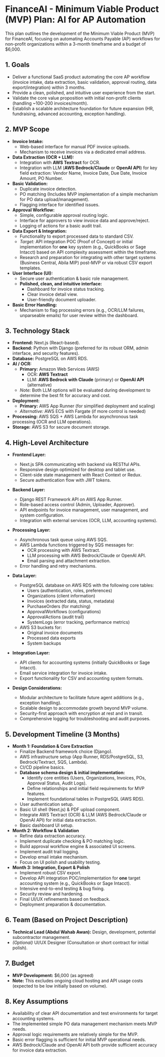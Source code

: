 # FinanceAI - Minimum Viable Product (MVP) Plan: AI for AP Automation

This plan outlines the development of the Minimum Viable Product (MVP) for FinanceAI, focusing on automating Accounts Payable (AP) workflows for non-profit organizations within a 3-month timeframe and a budget of $6,000.

## 1. Goals

*   Deliver a functional SaaS product automating the core AP workflow (invoice intake, data extraction, basic validation, approval routing, data export/integration) within 3 months.
*   Provide a clean, polished, and intuitive user experience from the start.
*   Validate the core value proposition with initial non-profit clients (handling ~100-200 invoices/month).
*   Establish a scalable architecture foundation for future expansion (HR, fundraising, advanced accounting, exception handling).

## 2. MVP Scope

*   **Invoice Intake:**
    *   Web-based interface for manual PDF invoice uploads.
    *   Mechanism to receive invoices via a dedicated email address.
*   **Data Extraction (OCR + LLM):**
    *   Integration with **AWS Textract** for OCR.
    *   Integration with LLM (**AWS Bedrock/Claude** or **OpenAI API**) for key field extraction: Vendor Name, Invoice Date, Due Date, Invoice Amount, PO Number.
*   **Basic Validation:**
    *   Duplicate invoice detection.
    *   PO matching (Includes MVP implementation of a simple mechanism for PO data upload/management).
    *   Flagging interface for identified issues.
*   **Approval Workflow:**
    *   Simple, configurable approval routing logic.
    *   Interface for approvers to view invoice data and approve/reject.
    *   Logging of actions for a basic audit trail.
*   **Data Export & Integration:**
    *   Functionality to export processed data to standard CSV.
    *   *Target:* API integration POC (Proof of Concept) or initial implementation for **one** key system (e.g., QuickBooks or Sage Intacct) based on API complexity assessment within the timeframe.
    *   Research and preparation for integrating with other target systems (Business Central, Abila MIP) post-MVP or via robust CSV export templates.
*   **User Interface (UI):**
    *   Secure user authentication & basic role management.
    *   **Polished, clean, and intuitive interface:**
        *   Dashboard for invoice status tracking.
        *   Clear invoice detail view.
        *   User-friendly document uploader.
*   **Basic Error Handling:**
    *   Mechanism to flag processing errors (e.g., OCR/LLM failures, unparseable emails) for user review within the dashboard.

## 3. Technology Stack

*   **Frontend:** Next.js (React-based).
*   **Backend:** Python with Django (preferred for its robust ORM, admin interface, and security features).
*   **Database:** PostgreSQL on AWS RDS.
*   **AI / OCR:**
    *   **Primary:** Amazon Web Services (AWS)
        *   OCR: **AWS Textract**
        *   LLM: **AWS Bedrock with Claude** (primary) or **OpenAI API** (alternative)
    *   *Note:* Both LLM options will be evaluated during development to determine the best fit for accuracy and cost.
*   **Deployment:** 
    *   **Primary:** AWS App Runner (for simplified deployment and scaling)
    *   *Alternative:* AWS ECS with Fargate (if more control is needed)
*   **Processing:** AWS SQS + AWS Lambda for asynchronous task processing (OCR and LLM operations).
*   **Storage:** AWS S3 for secure document storage.

## 4. High-Level Architecture

*   **Frontend Layer:**
    *   Next.js SPA communicating with backend via RESTful APIs.
    *   Responsive design optimized for desktop and tablet use.
    *   Client-side state management with React Context or Redux.
    *   Secure authentication flow with JWT tokens.

*   **Backend Layer:**
    *   Django REST Framework API on AWS App Runner.
    *   Role-based access control (Admin, Uploader, Approver).
    *   API endpoints for invoice management, user management, and system configuration.
    *   Integration with external services (OCR, LLM, accounting systems).

*   **Processing Layer:**
    *   Asynchronous task queue using AWS SQS.
    *   AWS Lambda functions triggered by SQS messages for:
        *   OCR processing with AWS Textract.
        *   LLM processing with AWS Bedrock/Claude or OpenAI API.
        *   Email parsing and attachment extraction.
    *   Error handling and retry mechanisms.

*   **Data Layer:**
    *   PostgreSQL database on AWS RDS with the following core tables:
        *   Users (authentication, roles, preferences)
        *   Organizations (client information)
        *   Invoices (extracted data, status, metadata)
        *   PurchaseOrders (for matching)
        *   ApprovalWorkflows (configurations)
        *   ApprovalActions (audit trail)
        *   SystemLogs (error tracking, performance metrics)
    *   AWS S3 buckets for:
        *   Original invoice documents
        *   Processed data exports
        *   System backups

*   **Integration Layer:**
    *   API clients for accounting systems (initially QuickBooks or Sage Intacct).
    *   Email service integration for invoice intake.
    *   Export functionality for CSV and accounting system formats.

*   **Design Considerations:**
    *   Modular architecture to facilitate future agent additions (e.g., exception handling).
    *   Scalable design to accommodate growth beyond MVP volume.
    *   Security-first approach with encryption at rest and in transit.
    *   Comprehensive logging for troubleshooting and audit purposes.

## 5. Development Timeline (3 Months)

*   **Month 1: Foundation & Core Extraction**
    *   Finalize Backend framework choice (Django).
    *   AWS infrastructure setup (App Runner, RDS/PostgreSQL, S3, Bedrock/Textract, SQS, Lambda).
    *   CI/CD pipeline basics.
    *   **Database schema design & initial implementation:** 
        *   Identify core entities (Users, Organizations, Invoices, POs, Approval Status, Audit Logs).
        *   Define relationships and initial field requirements for MVP features.
        *   Implement foundational tables in PostgreSQL (AWS RDS).
    *   User authentication setup.
    *   Basic UI shell (Next.js) & PDF upload component.
    *   Integrate AWS Textract (OCR) & LLM (AWS Bedrock/Claude or OpenAI API) for initial data extraction.
    *   Basic dashboard UI setup.
*   **Month 2: Workflow & Validation**
    *   Refine data extraction accuracy.
    *   Implement duplicate checking & PO matching logic.
    *   Build approval workflow engine & associated UI screens.
    *   Implement audit trail logging.
    *   Develop email intake mechanism.
    *   Focus on UI polish and usability testing.
*   **Month 3: Integration, Export & Polish**
    *   Implement robust CSV export.
    *   Develop API integration POC/implementation for **one** target accounting system (e.g., QuickBooks or Sage Intacct).
    *   Intensive end-to-end testing & bug fixing.
    *   Security review and hardening.
    *   Final UI/UX refinements based on feedback.
    *   Deployment preparation & documentation.

## 6. Team (Based on Project Description)

*   **Technical Lead (Abdul Wahab Awan):** Design, development, potential subcontractor management.
*   *(Optional)* UI/UX Designer (Consultation or short contract for initial polish).

## 7. Budget

*   **MVP Development:** $6,000 (as agreed)
*   **Note:** This excludes ongoing cloud hosting and API usage costs (expected to be low initially based on volume).

## 8. Key Assumptions

*   Availability of clear API documentation and test environments for target accounting systems.
*   The implemented simple PO data management mechanism meets MVP needs.
*   Approval logic requirements are relatively simple for the MVP.
*   Basic error flagging is sufficient for initial MVP operational needs.
*   AWS Bedrock/Claude and OpenAI API both provide sufficient accuracy for invoice data extraction. 